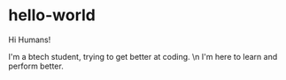 # hello-world

Hi Humans!

I'm a btech student, trying to get better at coding. \n 
I'm here to learn and perform better.
